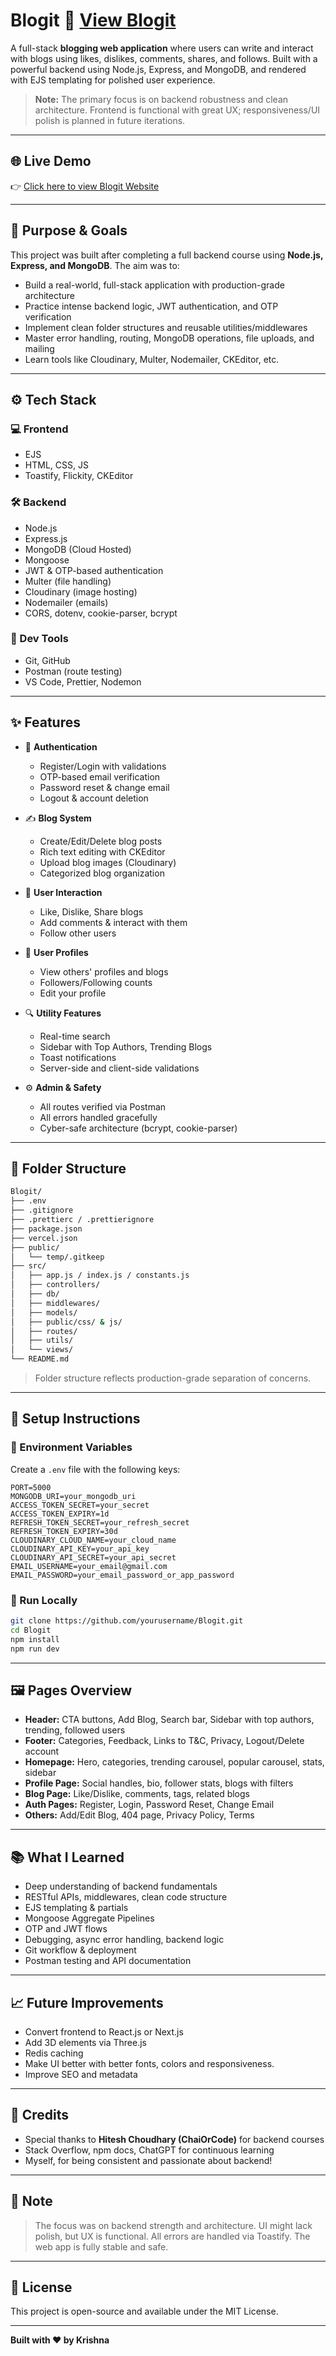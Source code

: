 # Blogit 📝  [View Blogit](https://blogit-gamma.vercel.app/)

A full-stack **blogging web application** where users can write and interact with blogs using likes, dislikes, comments, shares, and follows. Built with a powerful backend using Node.js, Express, and MongoDB, and rendered with EJS templating for polished user experience.

> **Note:** The primary focus is on backend robustness and clean architecture. Frontend is functional with great UX; responsiveness/UI polish is planned in future iterations.

---

## 🌐 Live Demo

👉 [Click here to view Blogit Website](https://blogit-gamma.vercel.app/)

---

## 🚀 Purpose & Goals

This project was built after completing a full backend course using **Node.js, Express, and MongoDB**. The aim was to:

* Build a real-world, full-stack application with production-grade architecture
* Practice intense backend logic, JWT authentication, and OTP verification
* Implement clean folder structures and reusable utilities/middlewares
* Master error handling, routing, MongoDB operations, file uploads, and mailing
* Learn tools like Cloudinary, Multer, Nodemailer, CKEditor, etc.

---

## ⚙️ Tech Stack

### 💻 Frontend

* EJS
* HTML, CSS, JS
* Toastify, Flickity, CKEditor

### 🛠 Backend

* Node.js
* Express.js
* MongoDB (Cloud Hosted)
* Mongoose
* JWT & OTP-based authentication
* Multer (file handling)
* Cloudinary (image hosting)
* Nodemailer (emails)
* CORS, dotenv, cookie-parser, bcrypt

### 🔧 Dev Tools

* Git, GitHub
* Postman (route testing)
* VS Code, Prettier, Nodemon

---

## ✨ Features

* 🔐 **Authentication**

  * Register/Login with validations
  * OTP-based email verification
  * Password reset & change email
  * Logout & account deletion

* ✍️ **Blog System**

  * Create/Edit/Delete blog posts
  * Rich text editing with CKEditor
  * Upload blog images (Cloudinary)
  * Categorized blog organization

* 📢 **User Interaction**

  * Like, Dislike, Share blogs
  * Add comments & interact with them
  * Follow other users

* 👤 **User Profiles**

  * View others' profiles and blogs
  * Followers/Following counts
  * Edit your profile

* 🔍 **Utility Features**

  * Real-time search
  * Sidebar with Top Authors, Trending Blogs
  * Toast notifications
  * Server-side and client-side validations

* ⚙️ **Admin & Safety**

  * All routes verified via Postman
  * All errors handled gracefully
  * Cyber-safe architecture (bcrypt, cookie-parser)

---

## 📁 Folder Structure

```bash
Blogit/
├── .env
├── .gitignore
├── .prettierc / .prettierignore
├── package.json
├── vercel.json
├── public/
│   └── temp/.gitkeep
├── src/
│   ├── app.js / index.js / constants.js
│   ├── controllers/
│   ├── db/
│   ├── middlewares/
│   ├── models/
│   ├── public/css/ & js/
│   ├── routes/
│   ├── utils/
│   └── views/
└── README.md
```

> Folder structure reflects production-grade separation of concerns.

---

## 🧪 Setup Instructions

### 🔑 Environment Variables

Create a `.env` file with the following keys:

```env
PORT=5000
MONGODB_URI=your_mongodb_uri
ACCESS_TOKEN_SECRET=your_secret
ACCESS_TOKEN_EXPIRY=1d
REFRESH_TOKEN_SECRET=your_refresh_secret
REFRESH_TOKEN_EXPIRY=30d
CLOUDINARY_CLOUD_NAME=your_cloud_name
CLOUDINARY_API_KEY=your_api_key
CLOUDINARY_API_SECRET=your_api_secret
EMAIL_USERNAME=your_email@gmail.com
EMAIL_PASSWORD=your_email_password_or_app_password
```

### 🧰 Run Locally

```bash
git clone https://github.com/yourusername/Blogit.git
cd Blogit
npm install
npm run dev
```

---

## 🖼 Pages Overview

* **Header:** CTA buttons, Add Blog, Search bar, Sidebar with top authors, trending, followed users
* **Footer:** Categories, Feedback, Links to T\&C, Privacy, Logout/Delete account
* **Homepage:** Hero, categories, trending carousel, popular carousel, stats, sidebar
* **Profile Page:** Social handles, bio, follower stats, blogs with filters
* **Blog Page:** Like/Dislike, comments, tags, related blogs
* **Auth Pages:** Register, Login, Password Reset, Change Email
* **Others:** Add/Edit Blog, 404 page, Privacy Policy, Terms

---

## 📚 What I Learned

* Deep understanding of backend fundamentals
* RESTful APIs, middlewares, clean code structure
* EJS templating & partials
* Mongoose Aggregate Pipelines
* OTP and JWT flows
* Debugging, async error handling, backend logic
* Git workflow & deployment
* Postman testing and API documentation

---

## 📈 Future Improvements

* Convert frontend to React.js or Next.js
* Add 3D elements via Three.js
* Redis caching
* Make UI better with better fonts, colors and responsiveness.
* Improve SEO and metadata

---

## 🙏 Credits

* Special thanks to **Hitesh Choudhary (ChaiOrCode)** for backend courses
* Stack Overflow, npm docs, ChatGPT for continuous learning
* Myself, for being consistent and passionate about backend!

---

## 🧠 Note

> The focus was on backend strength and architecture. UI might lack polish, but UX is functional. All errors are handled via Toastify. The web app is fully stable and safe.

---

## 📌 License

This project is open-source and available under the MIT License.



---

**Built with ❤️ by Krishna**


